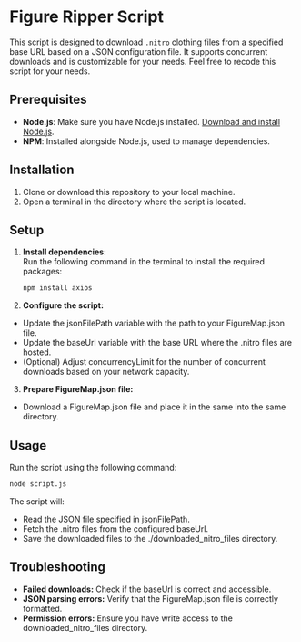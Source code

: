 # Figure Ripper Script

This script is designed to download `.nitro` clothing files from a specified base URL based on a JSON configuration file. It supports concurrent downloads and is customizable for your needs. Feel free to recode this script for your needs.

## Prerequisites

- **Node.js**: Make sure you have Node.js installed. [Download and install Node.js](https://nodejs.org/).
- **NPM**: Installed alongside Node.js, used to manage dependencies.

## Installation

1. Clone or download this repository to your local machine.
2. Open a terminal in the directory where the script is located.

## Setup

1. **Install dependencies**:  
   Run the following command in the terminal to install the required packages:
   ```bash
   npm install axios
   ```

2. **Configure the script:**
- Update the jsonFilePath variable with the path to your FigureMap.json file.
- Update the baseUrl variable with the base URL where the .nitro files are hosted.
- (Optional) Adjust concurrencyLimit for the number of concurrent downloads based on your network capacity.

3. **Prepare FigureMap.json file:**
- Download a FigureMap.json file and place it in the same into the same directory.

## Usage
   Run the script using the following command:
   ```bash
   node script.js
   ```
   The script will:
   - Read the JSON file specified in jsonFilePath.
   - Fetch the .nitro files from the configured baseUrl.
   - Save the downloaded files to the ./downloaded_nitro_files directory.

## Troubleshooting
   - **Failed downloads:** Check if the baseUrl is correct and accessible.
   - **JSON parsing errors:** Verify that the FigureMap.json file is correctly formatted.
   - **Permission errors:** Ensure you have write access to the downloaded_nitro_files directory.
